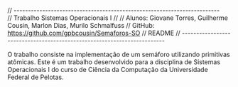 // ------------------------------------------------------------------------<br />
//  Trabalho Sistemas Operacionais I
//
// Alunos: Giovane Torres, Guilherme Cousin, Marlon Dias, Murilo Schmalfuss
// GitHub: https://github.com/gpbcousin/Semaforos-SO
// README
// ------------------------------------------------------------------------


O trabalho consiste na implementação de um semáforo utilizando primitivas
atômicas. Este é um trabalho desenvolvido para a disciplina de Sistemas
Operacionais I do curso de Ciência da Computação da Universidade Federal
de Pelotas.
